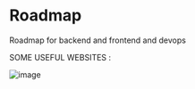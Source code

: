 # Roadmap
Roadmap for backend and frontend and devops


SOME USEFUL WEBSITES : 

![image](https://user-images.githubusercontent.com/57012100/111974189-4144a280-8b25-11eb-981f-26193c0811cd.png)
